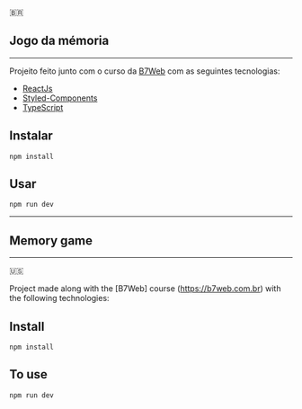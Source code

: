 🇧🇷
## Jogo da mémoria
---
Projeito feito junto com o curso da [B7Web](https://b7web.com.br) com as seguintes tecnologias: 
- [ReactJs](https://reactjs.org/)
- [Styled-Components](https://styled-components.com/)
- [TypeScript](https://www.typescriptlang.org/)

## Instalar 
`npm install`

## Usar 
`npm run dev`

---
## Memory game
---

🇺🇸

Project made along with the [B7Web] course (https://b7web.com.br) with the following technologies:

## Install
`npm install`

## To use
`npm run dev`

